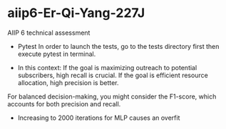 # aiip6-Er-Qi-Yang-227J
AIIP 6 technical assessment


- Pytest
In order to launch the tests, go to the tests directory first then execute pytest in terminal.

- In this context:
If the goal is maximizing outreach to potential subscribers, high recall is crucial. If the goal is efficient resource allocation, high precision is better.

For balanced decision-making, you might consider the F1-score, which accounts for both precision and recall.

- Increasing to 2000 iterations for MLP causes an overfit
